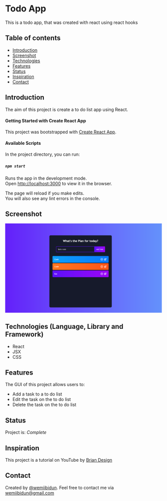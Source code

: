 # Todo App
This is a todo app, that was created with react using react hooks

## Table of contents
* [Introduction](#introduction)
* [Screenshot](#screenshot)
* [Technologies](#technologies-language-library-and-framework)
* [Features](#features)
* [Status](#status)
* [Inspiration](#inspiration)
* [Contact](#contact)

## Introduction
The aim of this project is create a to do list app using React. 

#### Getting Started with Create React App

This project was bootstrapped with [Create React App](https://github.com/facebook/create-react-app).

#### Available Scripts

In the project directory, you can run:

##### `npm start`

Runs the app in the development mode.\
Open [http://localhost:3000](http://localhost:3000) to view it in the browser.

The page will reload if you make edits.\
You will also see any lint errors in the console.

## Screenshot
![Sample image](https://github.com/wemiibidun/todo_app/blob/main/public/Screen%20Shot.png)

## Technologies (Language, Library and Framework)
* React
* JSX
* CSS

## Features
The GUI of this project allows users to:
* Add a task to a to do list
* Edit the task on the to do list
* Delete the task on the to do list

## Status
Project is: _Complete_

## Inspiration
This project is a tutorial on YouTube by [Brian Design](https://www.youtube.com/watch?v=E1E08i2UJGI&ab_channel=BrianDesign)

## Contact
Created by [@wemiibidun](https://twitter.com/wemiibidun/). Feel free to contact me via wemiibidun@gmail.com
